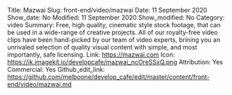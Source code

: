 Title: Mazwai
Slug: front-end/video/mazwai
Date: 11 September 2020
Show_date: No
Modified: 11 September 2020
Show_modified: No
Category: video
Summary: Free, high quality, cinematic style stock footage, that can be used in a wide-range of creative projects. All of our royalty-free video clips have been hand-picked by our team of video experts, brining you an unrivaled selection of quality visual content with simple, and most importantly, safe licensing. 
Link: https://mazwai.com
Icon: https://ik.imagekit.io/developcafe/mazwai_ncOreSSxQ.png
Attribution: Yes
Commercial: Yes
Github_edit_link: https://github.com/melboone/develop_cafe/edit/master/content/front-end/video/mazwai.md